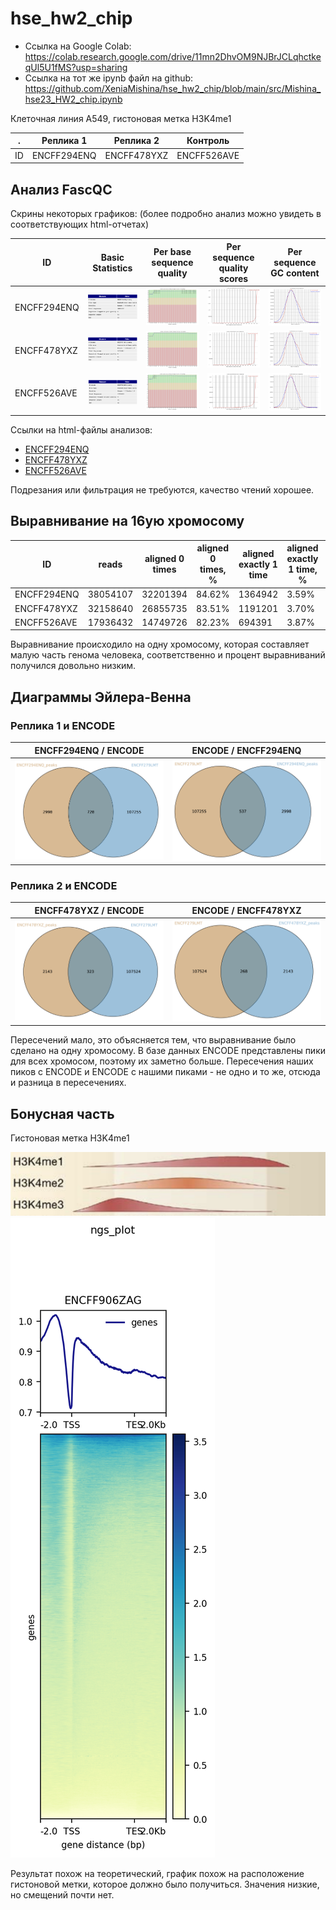 # hse_hw2_chip

- Ссылка на Google Colab: https://colab.research.google.com/drive/11mn2DhvOM9NJBrJCLqhctkeqUl5U1fMS?usp=sharing
- Ссылка на тот же ipynb файл на github: https://github.com/XeniaMishina/hse_hw2_chip/blob/main/src/Mishina_hse23_HW2_chip.ipynb

Клеточная линия A549, гистоновая метка H3K4me1

. | Реплика 1 | Реплика 2 | Контроль
--- | --- | --- | ---
ID | ENCFF294ENQ | ENCFF478YXZ | ENCFF526AVE

## Анализ FascQC

Скрины некоторых графиков: (более подробно анализ можно увидеть в соответствующих html-отчетах)

ID | Basic Statistics | Per base sequence quality | Per sequence quality scores | Per sequence GC content
--- | --- | --- | --- | ---
ENCFF294ENQ | ![](https://github.com/XeniaMishina/hse_hw2_chip/blob/main/screens/294_BS.png) | ![](https://github.com/XeniaMishina/hse_hw2_chip/blob/main/screens/294_PBSQ.png) | ![](https://github.com/XeniaMishina/hse_hw2_chip/blob/main/screens/294_PSQS.png) | ![](https://github.com/XeniaMishina/hse_hw2_chip/blob/main/screens/294_GC.png) |
ENCFF478YXZ | ![](https://github.com/XeniaMishina/hse_hw2_chip/blob/main/screens/478_BS.png) | ![](https://github.com/XeniaMishina/hse_hw2_chip/blob/main/screens/478_PBSQ.png) | ![](https://github.com/XeniaMishina/hse_hw2_chip/blob/main/screens/478_PSQS.png) | ![](https://github.com/XeniaMishina/hse_hw2_chip/blob/main/screens/478_GC.png) |
ENCFF526AVE | ![](https://github.com/XeniaMishina/hse_hw2_chip/blob/main/screens/526_BS.png) | ![](https://github.com/XeniaMishina/hse_hw2_chip/blob/main/screens/526_PBSQ.png) | ![](https://github.com/XeniaMishina/hse_hw2_chip/blob/main/screens/526_PSQS.png) | ![](https://github.com/XeniaMishina/hse_hw2_chip/blob/main/screens/526_GC.png) |

Ссылки на html-файлы анализов: 
- [ENCFF294ENQ](https://github.com/XeniaMishina/hse_hw2_chip/blob/main/data/ENCFF294ENQ_fastqc.html)
- [ENCFF478YXZ](https://github.com/XeniaMishina/hse_hw2_chip/blob/main/data/ENCFF478YXZ_fastqc.html)
- [ENCFF526AVE](https://github.com/XeniaMishina/hse_hw2_chip/blob/main/data/ENCFF526AVE_fastqc.html)

Подрезания или фильтрация не требуются, качество чтений хорошее.

## Выравнивание на 16ую хромосому

ID | reads |	aligned 0 times |	aligned 0 times, % |	aligned exactly 1 time |	aligned exactly 1 time, % |	aligned >1 times |	aligned >1 times, %
--- | --- | --- | --- | --- | --- | --- | ---
ENCFF294ENQ |	38054107 | 32201394 |	84.62% | 1364942 | 3.59% |	4487771 |	11.79%
ENCFF478YXZ |	32158640 | 26855735 |	83.51% | 1191201 | 3.70% |	4111704 |	12.79%
ENCFF526AVE |	17936432 | 14749726 |	82.23% | 694391 |	3.87% |	2492315 |	13.90%

Выравнивание происходило на одну хромосому, которая составляет малую часть генома человека, соответственно и процент выравниваний получился довольно низким.
## Диаграммы Эйлера-Венна

### Реплика 1 и ENCODE

ENCFF294ENQ / ENCODE | ENCODE / ENCFF294ENQ
--- | ---
![](https://github.com/XeniaMishina/hse_hw2_chip/blob/main/screens/venn1.png) | ![](https://github.com/XeniaMishina/hse_hw2_chip/blob/main/screens/venn2.png)

### Реплика 2 и ENCODE

ENCFF478YXZ / ENCODE | ENCODE / ENCFF478YXZ
--- | ---
![](https://github.com/XeniaMishina/hse_hw2_chip/blob/main/screens/venn3.png) | ![](https://github.com/XeniaMishina/hse_hw2_chip/blob/main/screens/venn4.png)

Пересечений мало, это объясняется тем, что выравнивание было сделано на одну хромосому.
В базе данных ENCODE представлены пики для всех хромосом, поэтому их заметно больше. 
Пересечения наших пиков с ENCODE и ENCODE с нашими пиками - не одно и то же, отсюда и разница в пересечениях.


## Бонусная часть 

Гистоновая метка H3K4me1 

![theory](https://github.com/XeniaMishina/hse_hw2_chip/blob/main/screens/theory.png)
![result](https://github.com/XeniaMishina/hse_hw2_chip/blob/main/data/result.png)

Результат похож на теоретический, график похож на расположение гистоновой метки, которое должно было получиться. Значения низкие, но смещений почти нет.
